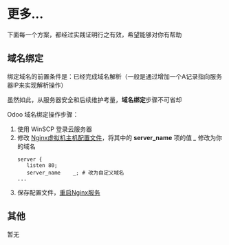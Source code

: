 # 更多...

下面每一个方案，都经过实践证明行之有效，希望能够对你有帮助

## 域名绑定

绑定域名的前置条件是：已经完成域名解析（一般是通过增加一个A记录指向服务器IP来实现解析操作） 

虽然如此，从服务器安全和后续维护考量，**域名绑定**步骤不可省却  

Odoo 域名绑定操作步骤：

1. 使用 WinSCP 登录云服务器
2. 修改 [Nginx虚拟机主机配置文件](/zh/stack-components.md#nginx)，将其中的 **server_name** 项的值 *_* 修改为你的域名
   ```text
   server {
      listen 80;
      server_name    _; # 改为自定义域名
   ...
   ```
3. 保存配置文件，[重启Nginx服务](/zh/admin-services.md#nginx)


## 其他

暂无
